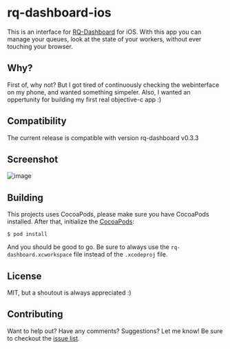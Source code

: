 # rq-dashboard-ios
This is an interface for [RQ-Dashboard](https://github.com/nvie/rq-dashboard) for iOS. With this app you can manage your queues, look at the state of your workers, without ever touching your browser.

## Why?
First of, why not? But I got tired of continuously checking the webinterface on my phone, and wanted something simpeler. Also, I wanted an oppertunity for building my first real objective-c app :)

## Compatibility
The current release is compatible with version rq-dashboard v0.3.3

## Screenshot
![image](https://raw.github.com/svdgraaf/rq-dashboard-ios/5495b5929bd65b84cc048036ab69fb959bcba988/screenshot.png)

## Building
This projects uses CocoaPods, please make sure you have CocoaPods installed. After that, initialize the [CocoaPods](http://cocoapods.org/):

	$ pod install

And you should be good to go. Be sure to always use the `rq-dashboard.xcworkspace` file instead of the `.xcodeproj` file.

## License
MIT, but a shoutout is always appreciated :)

## Contributing
Want to help out? Have any comments? Suggestions? Let me know! Be sure to checkout the [issue list](https://github.com/svdgraaf/rq-dashboard-ios/issues).